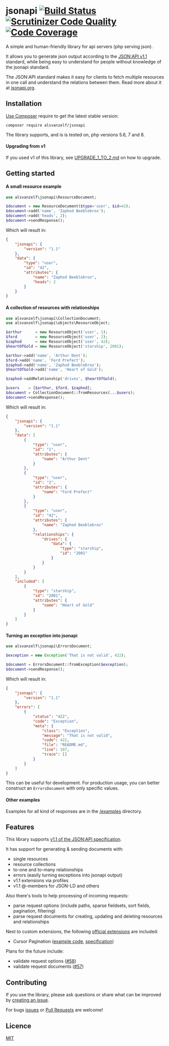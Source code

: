 # jsonapi [![Build Status](https://scrutinizer-ci.com/g/lode/jsonapi/badges/build.png?b=main)](https://scrutinizer-ci.com/g/lode/jsonapi/build-status/main) [![Scrutinizer Code Quality](https://scrutinizer-ci.com/g/lode/jsonapi/badges/quality-score.png?b=main)](https://scrutinizer-ci.com/g/lode/jsonapi/?branch=main) [![Code Coverage](https://scrutinizer-ci.com/g/lode/jsonapi/badges/coverage.png?b=main)](https://scrutinizer-ci.com/g/lode/jsonapi/?branch=main)

A simple and human-friendly library for api servers (php serving json).

It allows you to generate json output according to the [JSON:API v1.1](https://jsonapi.org/) standard,
while being easy to understand for people without knowledge of the jsonapi standard.

The JSON:API standard makes it easy for clients to fetch multiple resources in one call and understand the relations between them.
Read more about it at [jsonapi.org](https://jsonapi.org/).


## Installation

[Use Composer](http://getcomposer.org/) require to get the latest stable version:

```
composer require alsvanzelf/jsonapi
```

The library supports, and is is tested on, php versions 5.6, 7 and 8.

#### Upgrading from v1

If you used v1 of this library, see [UPGRADE_1_TO_2.md](/UPGRADE_1_TO_2.md) on how to upgrade.



## Getting started

#### A small resource example

```php
use alsvanzelf\jsonapi\ResourceDocument;

$document = new ResourceDocument($type='user', $id=42);
$document->add('name', 'Zaphod Beeblebrox');
$document->add('heads', 2);
$document->sendResponse();
```

Which will result in:

```json
{
	"jsonapi": {
		"version": "1.1"
	},
	"data": {
		"type": "user",
		"id": "42",
		"attributes": {
			"name": "Zaphod Beeblebrox",
			"heads": 2
		}
	}
}
```

#### A collection of resources with relationships

```php
use alsvanzelf\jsonapi\CollectionDocument;
use alsvanzelf\jsonapi\objects\ResourceObject;

$arthur      = new ResourceObject('user', 1);
$ford        = new ResourceObject('user', 2);
$zaphod      = new ResourceObject('user', 42);
$heartOfGold = new ResourceObject('starship', 2001);

$arthur->add('name', 'Arthur Dent');
$ford->add('name', 'Ford Prefect');
$zaphod->add('name', 'Zaphod Beeblebrox');
$heartOfGold->add('name', 'Heart of Gold');

$zaphod->addRelationship('drives', $heartOfGold);

$users    = [$arthur, $ford, $zaphod];
$document = CollectionDocument::fromResources(...$users);
$document->sendResponse();
```

Which will result in:

```json
{
	"jsonapi": {
		"version": "1.1"
	},
	"data": [
		{
			"type": "user",
			"id": "1",
			"attributes": {
				"name": "Arthur Dent"
			}
		},
		{
			"type": "user",
			"id": "2",
			"attributes": {
				"name": "Ford Prefect"
			}
		},
		{
			"type": "user",
			"id": "42",
			"attributes": {
				"name": "Zaphod Beeblebrox"
			},
			"relationships": {
				"drives": {
					"data": {
						"type": "starship",
						"id": "2001"
					}
				}
			}
		}
	],
	"included": [
		{
			"type": "starship",
			"id": "2001",
			"attributes": {
				"name": "Heart of Gold"
			}
		}
	]
}
```

#### Turning an exception into jsonapi

```php
use alsvanzelf\jsonapi\ErrorsDocument;

$exception = new Exception('That is not valid', 422);

$document = ErrorsDocument::fromException($exception);
$document->sendResponse();
```

Which will result in:

```json
{
	"jsonapi": {
		"version": "1.1"
	},
	"errors": [
		{
			"status": "422",
			"code": "Exception",
			"meta": {
				"class": "Exception",
				"message": "That is not valid",
				"code": 422,
				"file": "README.md",
				"line": 107,
				"trace": []
			}
		}
	]
}
```

This can be useful for development. For production usage, you can better construct an `ErrorsDocument` with only specific values.

#### Other examples

Examples for all kind of responses are in the [/examples](/examples) directory.


## Features

This library supports [v1.1 of the JSON:API specification](https://jsonapi.org/format/1.1/).

It has support for generating & sending documents with:

- single resources
- resource collections
- to-one and to-many relationships
- errors (easily turning exceptions into jsonapi output)
- v1.1 extensions via profiles
- v1.1 @-members for JSON-LD and others

Also there's tools to help processing of incoming requests:

- parse request options (include paths, sparse fieldsets, sort fields, pagination, filtering)
- parse request documents for creating, updating and deleting resources and relationships

Next to custom extensions, the following [official extensions](https://jsonapi.org/extensions/) are included:

- Cursor Pagination ([example code](/examples/cursor_pagination_profile.php), [specification](https://jsonapi.org/profiles/ethanresnick/cursor-pagination/))

Plans for the future include:

- validate request options ([#58](https://github.com/lode/jsonapi/issues/58))
- validate request documents ([#57](https://github.com/lode/jsonapi/issues/57))


## Contributing

If you use the library, please ask questions or share what can be improved by [creating an issue](https://github.com/lode/jsonapi/issues).

For bugs [issues](https://github.com/lode/jsonapi/issues) or [Pull Requests](https://github.com/lode/jsonapi/pulls) are welcome!


## Licence

[MIT](/LICENSE)
